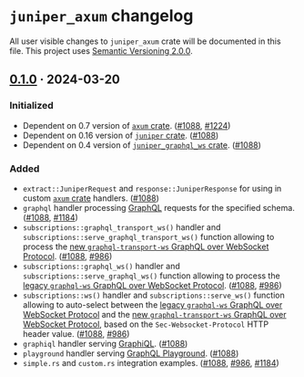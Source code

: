 `juniper_axum` changelog
========================

All user visible changes to `juniper_axum` crate will be documented in this file. This project uses [Semantic Versioning 2.0.0].




## [0.1.0] · 2024-03-20
[0.1.0]: /../../tree/juniper_axum-v0.1.0/juniper_axum

### Initialized

- Dependent on 0.7 version of [`axum` crate]. ([#1088], [#1224])
- Dependent on 0.16 version of [`juniper` crate]. ([#1088])
- Dependent on 0.4 version of [`juniper_graphql_ws` crate]. ([#1088])

### Added

- `extract::JuniperRequest` and `response::JuniperResponse` for using in custom [`axum` crate] handlers. ([#1088])
- `graphql` handler processing [GraphQL] requests for the specified schema. ([#1088], [#1184])
- `subscriptions::graphql_transport_ws()` handler and `subscriptions::serve_graphql_transport_ws()` function allowing to process the [new `graphql-transport-ws` GraphQL over WebSocket Protocol][graphql-transport-ws]. ([#1088], [#986])
- `subscriptions::graphql_ws()` handler and `subscriptions::serve_graphql_ws()` function allowing to process the [legacy `graphql-ws` GraphQL over WebSocket Protocol][graphql-ws]. ([#1088], [#986])
- `subscriptions::ws()` handler and `subscriptions::serve_ws()` function allowing to auto-select between the [legacy `graphql-ws` GraphQL over WebSocket Protocol][graphql-ws] and the [new `graphql-transport-ws` GraphQL over WebSocket Protocol][graphql-transport-ws], based on the `Sec-Websocket-Protocol` HTTP header value. ([#1088], [#986])
- `graphiql` handler serving [GraphiQL]. ([#1088])
- `playground` handler serving [GraphQL Playground]. ([#1088])
- `simple.rs` and `custom.rs` integration examples. ([#1088], [#986], [#1184])

[#986]: /../../issues/986
[#1088]: /../../pull/1088
[#1184]: /../../issues/1184
[#1224]: /../../pull/1224




[`axum` crate]: https://docs.rs/axum
[`juniper` crate]: https://docs.rs/juniper
[`juniper_graphql_ws` crate]: https://docs.rs/juniper_graphql_ws
[GraphiQL]: https://github.com/graphql/graphiql
[GraphQL]: http://graphql.org
[GraphQL Playground]: https://github.com/prisma/graphql-playground
[Semantic Versioning 2.0.0]: https://semver.org
[graphql-transport-ws]: https://github.com/enisdenjo/graphql-ws/blob/v5.14.0/PROTOCOL.md
[graphql-ws]: https://github.com/apollographql/subscriptions-transport-ws/blob/v0.11.0/PROTOCOL.md